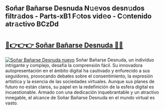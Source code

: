 ## Soñar Bañarse Desnuda N𝚞𝚎vos desn𝚞dos filtr𝚊dos - Parts-xB1 F𝚘tos vid𝚎o - C𝚘ntenido atr𝚊ctivo BCzDd

# <h2><a href="http://mb4i3xl.tromn.icu/?c=So%c3%b1ar+Ba%c3%b1arse+Desnuda">🔗👉👉👉 Soñar Bañarse Desnuda 🔗🔗</a></h2>

[![Soñar Bañarse Desnuda nuevo](https://i.imgur.com/pEAQMta.gif)](http://mb4i3xl.tromn.icu/?c=So%c3%b1ar+Ba%c3%b1arse+Desnuda)
Soñar Bañarse Desnuda, un individuo intrigante y complejo, desafía la comprensión fácil. Su innovadora autopresentación en el ámbito digital ha cautivado y enfurecido a sus seguidores, provocando debates sobre el consentimiento, la expresión artística y la esencia de las sociedades virtuales. Aunque sus planes de futuro no están claros, su papel en la redefinición de la esfera digital es incuestionable. Armado con una dedicación inquebrantable y un atractivo innegable, el alcance de Soñar Bañarse Desnuda en el mundo virtual es vasto.
